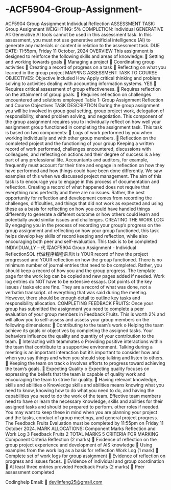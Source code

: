 # -ACF5904-Group-Assignment-
 ACF5904 Group Assignment 
Individual Reflection ASSESSMENT TASK: Group Assignment WEIGHTING: 5% COMPLETION: Individual GENERATIVE AI: Generative AI tools cannot be used in this assessment task. In this assessment, you must not use generative artificial intelligence (AI) to generate any materials or content in relation to the assessment task. DUE DATE: 11:55pm, Friday 11 October, 2024 OVERVIEW This assignment is designed to reinforce the following skills and areas of knowledge:  Setting and working towards goals  Managing a project  Coordinating group activities  Creating a record of progress on a task  Reflecting on what you learned in the group project MAPPING ASSESSMENT TASK TO COURSE OBJECTIVES: Objective                                                                            Included                     How Apply critical thinking and problem solving to activities dealing with accounting information systems. YES  Requires critical assessment of group effectiveness.  Requires reflection on the attainment of group goals.  Requires reflection on challenges encountered and solutions employed Table 1: Group Assignment Reflection and Course Objectives TASK DESCRIPTION During the group assignment you will be involved in group goal setting, group project work, delegation of responsibility, shared problem solving, and negotiation. This component of the group assignment requires you to individually reflect on how well your assignment group functioned in completing the assignment task. This task is based on two components:  Logs of work performed by you when working individually and with other group members.  Reflection on the completed project and the functioning of your group Keeping a written record of work performed, challenges encountered, discussions with colleagues, and reflecting on actions and their degree of success is a key part of any professional life. Accountants and auditors, for example, frequently must account for their time and engage in reflection on how they have performed and how things could have been done differently. We saw examples of this when we discussed project management. The aim of this task is to encourage you to engage in this process of documentation and reflection. Creating a record of what happened does not require that everything runs perfectly and there are no issues. Rather, the best opportunity for reflection and development comes from recording the challenges, difficulties, and things that did not work as expected and using these as a basis for reflecting on how you could have handled things differently to generate a different outcome or how others could learn and potentially avoid similar issues and challenges. CREATING THE WORK LOG: By engaging you in the process of recording your group’s progress on the group assignment and reflecting on how your group functioned, this task helps develop key skills of record keeping and reflection, while also encouraging both peer and self-evaluation. This task is to be completed INDIVIDUALLY – 代 写ACF5904 Group Assignment - Individual ReflectionSQL 代做程序编程语言it is YOUR record of how the project progressed and YOUR reflection on how the group functioned. There is no minimum number of journal entries that need to be completed. Rather, you should keep a record of how you and the group progress. The template page for the work log can be copied and new pages added if needed. Work log entries do NOT have to be extensive essays. Dot points of the key issues / tasks etc are fine. They are a record of what was done, not a verbatim transcript. of everything that was said during the meeting. However, there should be enough detail to outline key tasks and responsibility allocation. COMPLETING FEEDBACK FRUITS: Once your group has submitted the assignment you need to complete a peer evaluation of your group members in Feedback Fruits. This is worth 2% and will allow you to self-assess and assess your group members on the following dimensions:  Contributing to the team’s work o Helping the team achieve its goals or objectives by completing the assigned tasks. Your behaviors influence the quality and quantity of your contribution to the team.  Interacting with teammates o Providing positive interactions within the team that contribute to a supportive environment. Talking during a meeting is an important interaction but it’s important to consider how and when you say things and when you should stop talking and listen to others.  Keeping the team on track o Involves efforts to progress toward achieving the team’s goals.  Expecting Quality o Expecting quality focuses on expressing the beliefs that the team is capable of quality work and encouraging the team to strive for quality.  Having relevant knowledge, skills and abilities o Knowledge skills and abilities means knowing what you need to know, knowing how to do what you need to do, and having the capabilities you need to do the work of the team. Effective team members need to have or learn the necessary knowledge, skills and abilities for their assigned tasks and should be prepared to perform. other roles if needed. You may want to keep these in mind when you are planning your project and the tasks, conduct of group meetings, and general project progress. The Feedback Fruits Evaluation must be completed by 11:55pm on Friday 11 October 2024. MARK ALLOCATIONS: Component                             Marks Reflection and Work Log              3 Feedback Fruits                          2 TOTAL MARKS                            5 CRITERIA FOR MARKING Component                             Criteria Reflection (2 marks)                 Evidence of reflection on the group project experience and development of AIS knowledge  Using examples from the work log as a basis for reflection Work Log (1 mark)                   Complete set of work logs for group assignment  Evidence of reflection on progress and issues faces.  Evidence of individual and group coordination  At least three entries provided Feedback Fruits (2 marks)         Peer assessment completed

Codinghelp Email:  📧 devlinfeng25@gmail.com
